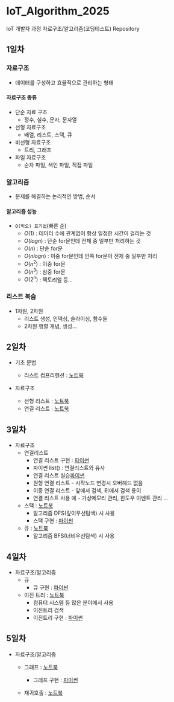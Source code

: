 # IoT_Algorithm_2025
IoT 개발자 과정 자료구조/알고리즘(코딩테스트) Repository

## 1일차

### 자료구조
- 데이터를 구성하고 효율적으로 관리하는 형태

#### 자료구조 종류
- 단순 자료 구조
    - 정수, 실수, 문자, 문자열
- 선형 자료구조
    - 배열, 리스트, 스택, 큐
- 비선형 자료구조
    - 트리, 그래프
- 파일 자료구조
    - 순차 파일, 색인 파일, 직접 파일

### 알고리즘
- 문제를 해결하는 논리적인 방법, 순서

#### 알고리즘 성능
- `O(빅오) 표기법`(빠른 순)
    - $O(1)$ : 데이터 수에 관계없이 항상 일정한 시간이 걸리는 것
    - $O(log n)$ : 단순 for문인데 전체 중 일부만 처리하는 것
    - $O(n)$ : 단순 for문
    - $O(n log n)$ : 이중 for문인데 안쪽 for문이 전체 중 일부만 처리
    - $O(n^2)$ : 이중 for문
    - $O(n^3)$ : 삼중 for문
    - $O(2^n)$ : 팩토리얼 등...

### 리스트 복습
- 1차원, 2차원
    - 리스트 생성, 인덱싱, 슬라이싱, 함수들
    - 2차원 행렬 개념, 생성...

## 2일차

- 기초 문법
    - 리스트 컴프리헨션 : [노트북](./day02/da01_list_again.ipynb)

- 자료구조
    - 선형 리스트 : [노트북](./day02/da02_linear_list.ipynb)
    - 연결 리스트 : [노트북](./day02/da04_linked_list.ipynb)

## 3일차
- 자료구조
    - 연결리스트
        - 연결 리스트 구현 : [파이썬](./day03/da01_linked_list.py)
        - 파이썬 list() : 연결리스트와 유사
        - 연결 리스트 실습[파이썬](./day03/practice.py)
        - 원형 연결 리스트 - 시작노드 변경시 오버헤드 없음
        - 이중 연결 리스트 - 앞에서 검색, 뒤에서 검색 용이
        - 연결 리스트 사용 예 - 가상메모리 관리, 윈도우 이벤트 관리 ...
    - 스택 : [노트북](./day03/da02_stack.ipynb)
        - 알고리즘 DFS(깊이우선탐색) 시 사용
        - 스택 구현 : [파이썬](./day03/da03_stack.py)
    - 큐 : [노트북](./day03/da04_queue.ipynb)
        - 알고리즘 BFS(너비우선탐색) 시 사용

## 4일차
- 자료구조/알고리즘
    - 큐
        - 큐 구현 : [파이썬](./day04/da01_queue.py)
    - 이진 트리 : [노트북](./day04/da02_binary_tree.ipynb)
        - 컴퓨터 시스템 등 많은 분야에서 사용
        - 이진트리 검색
        - 이진트리 구현 : [파이썬](./day04/da03_binary_tree.py)

## 5일차
- 자료구조/알고리즘
    - 그래프 : [노트북]()
        - 그래프 구현 : [파이썬]()
    
    - 재귀호출 : [노트북]()